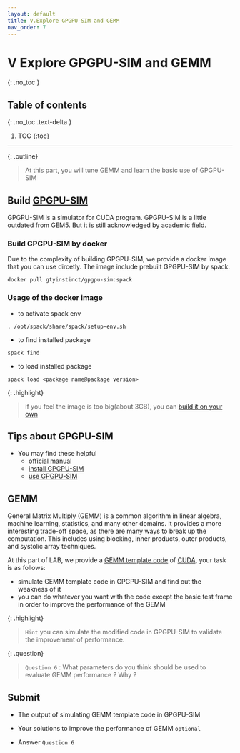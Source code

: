 ```yaml
---
layout: default
title: V.Explore GPGPU-SIM and GEMM
nav_order: 7
---
```


# V Explore GPGPU-SIM and GEMM
{: .no_toc }

## Table of contents
{: .no_toc .text-delta }

1. TOC
{:toc}
---

{: .outline}
> At this part, you will tune GEMM and learn the basic use of GPGPU-SIM

## Build [GPGPU-SIM](http://www.gpgpu-sim.org/)

GPGPU-SIM is a simulator for CUDA program. GPGPU-SIM is a little outdated from GEM5. But it is still acknowledged by academic field.

### Build GPGPU-SIM by docker

Due to the complexity of building GPGPU-SIM, we provide a docker image that you can use dircetly. The image include prebuilt GPGPU-SIM by spack. 
```
docker pull gtyinstinct/gpgpu-sim:spack
```

### Usage of the docker image

- to activate spack env

```
. /opt/spack/share/spack/setup-env.sh
```

- to find installed package

```
spack find 
```

- to load installed package

```
spack load <package name@package version>
```

{: .highlight}
> if you feel the image is too big(about 3GB), you can [build it on your own](https://github.com/gty111/sysu-scc-spack-repo)

## Tips about GPGPU-SIM 

- You may find these helpful
  - [official manual](http://gpgpu-sim.org/manual/index.php/Main_Page)
  - [install GPGPU-SIM](https://github.com/wu-kan/wu-kan.github.io/blob/a94869ef1f1f6bf5daf9535cacbfc69912c2322b/_posts/2022-01-27-%E6%A8%A1%E6%8B%9F%E5%99%A8%20GPGPU-Sim%20%E7%9A%84%E4%BD%BF%E7%94%A8%E4%BB%8B%E7%BB%8D.md)
  - [use GPGPU-SIM](https://github.com/gty111/SimpleUseGpgpuSim)

## GEMM

General Matrix Multiply (GEMM) is a common algorithm in linear algebra, machine learning, statistics, and many other domains.  It provides a more interesting trade-off space, as there are many ways to break up the computation. This includes using blocking, inner products, outer products, and systolic array techniques.

At this part of LAB, we provide a [GEMM template code](https://github.com/gty111/GPU-benchmark/blob/main/simpleGEMM_LAB.cu) of [CUDA](https://docs.nvidia.com/cuda/cuda-c-programming-guide/index.html), your task is as follows:

- simulate GEMM template code in GPGPU-SIM and find out the weakness of it
- you can do whatever you want with the code except the basic test frame in order to improve the performance of the GEMM

{: .highlight}
> `Hint` you can simulate the modified code in GPGPU-SIM to validate the improvement of performance.

{: .question}
> `Question 6` : What parameters do you think should be used to evaluate GEMM performance ? Why ?

## Submit

- The output of simulating GEMM template code in GPGPU-SIM

- Your solutions to improve the performance of GEMM `optional`

- Answer `Question 6`
